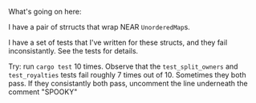 What's going on here:

I have a pair of strructs that wrap NEAR `UnorderedMap`s.

I have a set of tests that I've written for these structs, and they fail
inconsistantly. See the tests for details.

Try: run `cargo test` 10 times. Observe that the `test_split_owners` and
`test_royalties` tests fail roughly 7 times out of 10. Sometimes they both pass.
If they consistantly both pass, uncomment the line underneath the comment
"SPOOKY"

